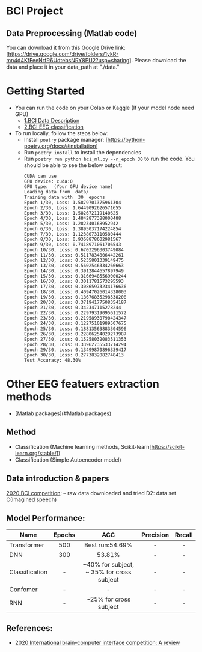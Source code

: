 # BCI Project


## Data Preprocessing (Matlab code)

You can download it from this Google Drive link: [https://drive.google.com/drive/folders/1ykR-mn4d4KfFeeNrfR6UdtebsNRY8PU2?usp=sharing]. 
Please download the data and place it in your data_path at "./data."

# Getting Started
  * You can run the code on your Colab or Kaggle (If your model node need GPU)
    * [1.BCI Data Description](https://colab.research.google.com/drive/1gwIGFoSsRLu9-X3Z79xrPMKiqqE_XeMu#scrollTo=366c60d7)
    * [2.BCI EEG classification](https://colab.research.google.com/drive/1E4kb9iRZHc251SXFANzdpfLBfWzw9L2G)
  * To run locally, follow the steps below:
    * Install `poetry` package manager: [https://python-poetry.org/docs/#installation]
    * Run `poetry install` to install the dependencies
    * Run `poetry run python bci_ml.py --n_epoch 30` to run the code. You should be able to see the below output:
      ```
      CUDA can use
      GPU device: cuda:0
      GPU type:  (Your GPU device name)
      Loading data from  data/
      Training data with  30  epochs
      Epoch 1/30, Loss: 1.5879701375961304
      Epoch 2/30, Loss: 1.6449092626571655
      Epoch 3/30, Loss: 1.582672119140625
      Epoch 4/30, Loss: 1.4842877388000488
      Epoch 5/30, Loss: 1.282340168952942
      Epoch 6/30, Loss: 1.3895037174224854
      Epoch 7/30, Loss: 1.1238073110580444
      Epoch 8/30, Loss: 0.9368878602981567
      Epoch 9/30, Loss: 0.7418971061706543
      Epoch 10/30, Loss: 0.6703296303749084
      Epoch 11/30, Loss: 0.5117834806442261
      Epoch 12/30, Loss: 0.5235801339149475
      Epoch 13/30, Loss: 0.5602546334266663
      Epoch 14/30, Loss: 0.3912844657897949
      Epoch 15/30, Loss: 0.31669485569000244
      Epoch 16/30, Loss: 0.3011781573295593
      Epoch 17/30, Loss: 0.30865973234176636
      Epoch 18/30, Loss: 0.40947026014328003
      Epoch 19/30, Loss: 0.18676835298538208
      Epoch 20/30, Loss: 0.37194177508354187
      Epoch 21/30, Loss: 0.342347115278244
      Epoch 22/30, Loss: 0.22979319095611572
      Epoch 23/30, Loss: 0.21958930790424347
      Epoch 24/30, Loss: 0.12275101989507675
      Epoch 25/30, Loss: 0.18813563883304596
      Epoch 26/30, Loss: 0.22806254029273987
      Epoch 27/30, Loss: 0.15258032083511353
      Epoch 28/30, Loss: 0.33962735533714294
      Epoch 29/30, Loss: 0.13499870896339417
      Epoch 30/30, Loss: 0.2773832082748413
      Test Accuracy: 48.30%
      ```
    

# Other EEG featuers extraction methods
- [Matlab packages](#Matlab packages)

## Method

* Classification (Machine learning methods, Scikit-learn[https://scikit-learn.org/stable/])
* Classification (Simple Autoencoder model)

## Data introduction & papers
[2020 BCI competition](https://www.frontiersin.org/articles/10.3389/fnhum.2022.898300/full):  – raw data downloaded and tried D2: data set C(Imagined speech) 


## Model Performance:

Name | Epochs | ACC | Precision | Recall | 
---  |:---------:|:---------:|:---------:|:---------:
Transformer | 500 | Best run:54.69% | - | - | -
DNN | 300 | 53.81% | - | - | -
Classification | - |  ~40% for subject, ~ 35% for cross subject | - | - | -
Confomer | - |  - | - | - | -
RNN | - | ~25% for cross subject  | - | - | -


## References:
- [2020 International brain–computer interface competition: A review](https://www.frontiersin.org/articles/10.3389/fnhum.2022.898300/full)